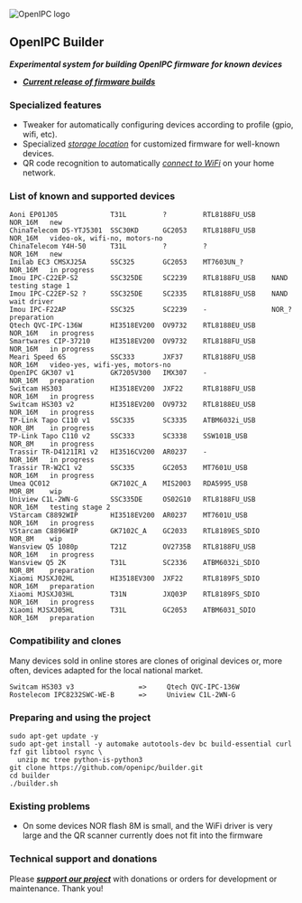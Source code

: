 ![OpenIPC logo][logo]

## OpenIPC Builder
**_Experimental system for building OpenIPC firmware for known devices_**
- **_[Current release of firmware builds](https://github.com/OpenIPC/builder/releases/tag/latest)_**


### Specialized features

- Tweaker for automatically configuring devices according to profile (gpio, wifi, etc).
- Specialized _[storage location](https://github.com/OpenIPC/builder/releases/tag/latest)_ for customized firmware for well-known devices.
- QR code recognition to automatically _[connect to WiFi](https://openipc.org/tools/qr-code-generator)_ on your home network.


### List of known and supported devices

```
Aoni EP01J05             T31L         ?         RTL8188FU_USB    NOR_16M   new
ChinaTelecom DS-YTJ5301  SSC30KD      GC2053    RTL8188FU_USB    NOR_16M   video-ok, wifi-no, motors-no
ChinaTelecom Y4H-50      T31L         ?         ?                NOR_16M   new
Imilab EC3 CMSXJ25A      SSC325       GC2053    MT7603UN_?       NOR_16M   in progress
Imou IPC-C22EP-S2        SSC325DE     SC2239    RTL8188FU_USB    NAND      testing stage 1
Imou IPC-C22EP-S2 ?      SSC325DE     SC2335    RTL8188FU_USB    NAND      wait driver
Imou IPC-F22AP           SSC325       SC2239    -                NOR_?     preparation
Qtech QVC-IPC-136W       HI3518EV200  OV9732    RTL8188EU_USB    NOR_16M   in progress
Smartwares CIP-37210     HI3518EV200  OV9732    RTL8188FU_USB    NOR_16M   in progress
Meari Speed 6S           SSC333       JXF37     RTL8188FU_USB    NOR_16M   video-yes, wifi-yes, motors-no
OpenIPC GK307 v1         GK7205V300   IMX307    -                NOR_16M   preparation
Switcam HS303            HI3518EV200  JXF22     RTL8188FU_USB    NOR_16M   in progress
Switcam HS303 v2         HI3518EV200  OV9732    RTL8188EU_USB    NOR_16M   in progress
TP-Link Tapo C110 v1     SSC335       SC3335    ATBM6032i_USB    NOR_8M    in progress
TP-Link Tapo C110 v2     SSC333       SC3338    SSW101B_USB      NOR_8M    in progress
Trassir TR-D4121IR1 v2   HI3516CV200  AR0237    -                NOR_16M   in progress
Trassir TR-W2C1 v2       SSC335       GC2053    MT7601U_USB      NOR_16M   in progress
Umea QC012               GK7102C_A    MIS2003   RDA5995_USB      MOR_8M    wip
Uniview C1L-2WN-G        SSC335DE     OS02G10   RTL8188FU_USB    NOR_16M   testing stage 2
VStarcam C8892WIP        HI3518EV200  AR0237    MT7601U_USB      NOR_16M   in progress
VStarcam C8896WIP        GK7102C_A    GC2033    RTL8189ES_SDIO   NOR_8M    wip
Wansview Q5 1080p        T21Z         OV2735B   RTL8188FU_USB    NOR_16M   in progress
Wansview Q5 2K           T31L         SC2336    ATBM6032i_SDIO   NOR_8M    preparation
Xiaomi MJSXJ02HL         HI3518EV300  JXF22     RTL8189FS_SDIO   NOR_16M   preparation
Xiaomi MJSXJ03HL         T31N         JXQ03P    RTL8189FS_SDIO   NOR_16M   in progress
Xiaomi MJSXJ05HL         T31L         GC2053    ATBM6031_SDIO    NOR_16M   preparation
```


### Compatibility and clones

Many devices sold in online stores are clones of original devices or, more often, devices adapted for the local national market.

```
Switcam HS303 v3                =>     Qtech QVC-IPC-136W
Rostelecom IPC8232SWC-WE-B      =>     Uniview C1L-2WN-G
```


### Preparing and using the project

```
sudo apt-get update -y
sudo apt-get install -y automake autotools-dev bc build-essential curl fzf git libtool rsync \
  unzip mc tree python-is-python3
git clone https://github.com/openipc/builder.git
cd builder
./builder.sh
```

### Existing problems

- On some devices NOR flash 8M is small, and the WiFi driver is very large and the QR scanner currently does not fit into the firmware


### Technical support and donations

Please **_[support our project](https://openipc.org/support-open-source)_** with donations or orders for development or maintenance. Thank you!


[logo]: https://openipc.org/assets/openipc-logo-black.svg

